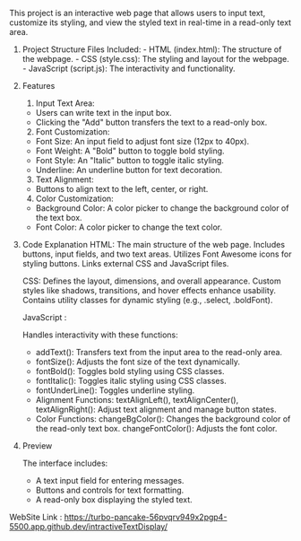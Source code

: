 This project is an interactive web page that allows users to input text, customize its styling, and view the styled text in real-time in a read-only text area. 

1. Project Structure
   Files Included:   - HTML (index.html):  The structure of the webpage.   - CSS (style.css): The styling and layout for the webpage.   - JavaScript (script.js): The interactivity and functionality.

2. Features
   1. Input Text Area:
     - Users can write text in the input box.
     - Clicking the "Add" button transfers the text to a read-only box.

   2. Font Customization:
     - Font Size: An input field to adjust font size (12px to 40px).
     - Font Weight: A "Bold" button to toggle bold styling.
     - Font Style: An "Italic" button to toggle italic styling.
     - Underline: An underline button for text decoration.

   3. Text Alignment:
     - Buttons to align text to the left, center, or right.

   4. Color Customization:
     - Background Color: A color picker to change the background color of the text box.
     - Font Color: A color picker to change the text color.


3. Code Explanation
   HTML:
       The main structure of the web page.
       Includes buttons, input fields, and two text areas.
       Utilizes Font Awesome icons for styling buttons.
       Links external CSS and JavaScript files.

   CSS:
        Defines the layout, dimensions, and overall appearance.
        Custom styles like shadows, transitions, and hover effects enhance usability.
        Contains utility classes for dynamic styling (e.g., .select, .boldFont).

   JavaScript :

     Handles interactivity with these functions:
    - addText(): Transfers text from the input area to the read-only area.
    - fontSize(): Adjusts the font size of the text dynamically.
    - fontBold(): Toggles bold styling using CSS classes.
    - fontItalic(): Toggles italic styling using CSS classes.
    - fontUnderLine(): Toggles underline styling.
    - Alignment Functions:
           textAlignLeft(), textAlignCenter(), textAlignRight(): Adjust text alignment and manage button states.
    - Color Functions:
           changeBgColor(): Changes the background color of the read-only text box.
           changeFontColor(): Adjusts the font color.

5. Preview

   The interface includes:
   - A text input field for entering messages.
   - Buttons and controls for text formatting.
   - A read-only box displaying the styled text.
  
WebSite Link : https://turbo-pancake-56pvqrv949x2pgp4-5500.app.github.dev/intractiveTextDisplay/
